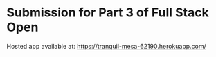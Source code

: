 # Submission for Part 3 of Full Stack Open

Hosted app available at:
https://tranquil-mesa-62190.herokuapp.com/
